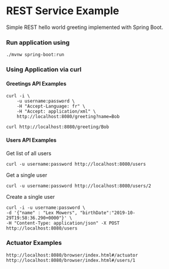 # REST Service Example

Simple REST hello world greeting implemented with Spring Boot.


### Run application using

```
./mvnw spring-boot:run
```

### Using Application via curl 

#### __Greetings__ API Examples

```
curl -i \
    -u username:password \
    -H "Accept-Language: fr" \
    -H "Accept: application/xml" \
    http://localhost:8080/greeting?name=Bob
``` 

```
curl http://localhost:8080/greeting/Bob
``` 

#### __Users__ API Examples

Get list of all users
```
curl -u username:password http://localhost:8080/users
```

Get a single user
```
curl -u username:password http://localhost:8080/users/2
```

Create a single user
```
curl -i -u username:password \
-d '{"name" : "Lex Mowers", "birthDate":"2019-10-29T19:58:36.290+0000"}' \
-H "Content-Type: application/json" -X POST http://localhost:8080/users
```

### Actuator Examples

```
http://localhost:8080/browser/index.html#/actuator
http://localhost:8080/browser/index.html#/users/1
```